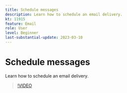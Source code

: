 ```yaml
---
title: Schedule messages
description: Learn how to schedule an email delivery.
kt: 11915
feature: Email
role: User
level: Beginner
last-substantial-update: 2023-03-10
---
```


# Schedule messages

Learn how to schedule an email delivery.

>[!VIDEO](https://video.tv.adobe.com/v/3415919/?quality=12)
